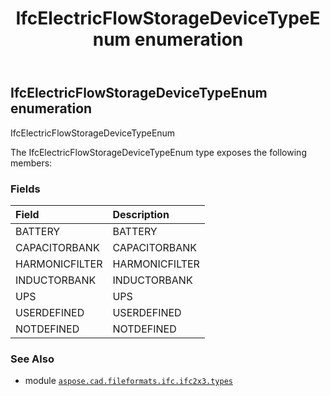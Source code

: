 ﻿---
title: IfcElectricFlowStorageDeviceTypeEnum enumeration
second_title: Aspose.CAD for Python via .NET API References
description: 
type: docs
weight: 2190
url: /aspose.cad.fileformats.ifc.ifc2x3.types/ifcelectricflowstoragedevicetypeenum/
is_root: false
---

## IfcElectricFlowStorageDeviceTypeEnum enumeration

IfcElectricFlowStorageDeviceTypeEnum



The IfcElectricFlowStorageDeviceTypeEnum type exposes the following members:

### Fields
| Field | Description |
| :- | :- |
| BATTERY | BATTERY |
| CAPACITORBANK | CAPACITORBANK |
| HARMONICFILTER | HARMONICFILTER |
| INDUCTORBANK | INDUCTORBANK |
| UPS | UPS |
| USERDEFINED | USERDEFINED |
| NOTDEFINED | NOTDEFINED |



### See Also
* module [`aspose.cad.fileformats.ifc.ifc2x3.types`](..)
